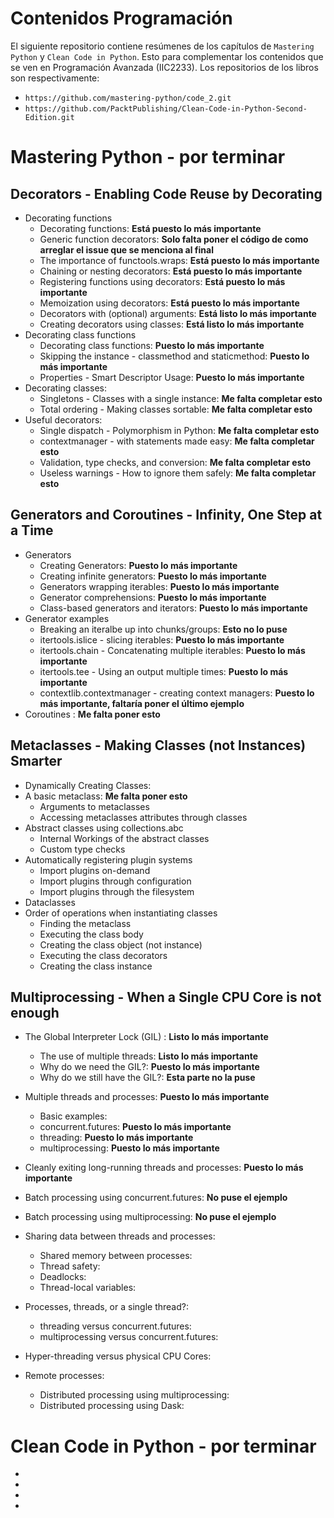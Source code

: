 # Contenidos Programación
El siguiente repositorio contiene resúmenes de los capítulos de `Mastering Python` y `Clean Code in Python`. Esto para complementar los contenidos
que se ven en Programación Avanzada (IIC2233). Los repositorios de los libros son respectivamente:

- `https://github.com/mastering-python/code_2.git`
- `https://github.com/PacktPublishing/Clean-Code-in-Python-Second-Edition.git`

# Mastering Python - por terminar
## Decorators - Enabling Code Reuse by Decorating
- Decorating functions 
    - Decorating functions: **Está puesto lo más importante**
    - Generic function decorators: **Solo falta poner el código de como arreglar el issue que se menciona al final**
    - The importance of functools.wraps: **Está puesto lo más importante**
    - Chaining or nesting decorators: **Está puesto lo más importante**
    - Registering functions using decorators: **Está puesto lo más importante**
    - Memoization using decorators: **Está puesto lo más importante**
    - Decorators with (optional) arguments: **Está listo lo más importante**
    - Creating decorators using classes: **Está listo lo más importante**
- Decorating class functions
    - Decorating class functions: **Puesto lo más importante**
    - Skipping the instance - classmethod and staticmethod: **Puesto lo más importante**
    - Properties - Smart Descriptor Usage: **Puesto lo más importante**
- Decorating classes:
    - Singletons - Classes with a single instance: **Me falta completar esto**
    - Total ordering - Making classes sortable: **Me falta completar esto**
- Useful decorators:
    - Single dispatch - Polymorphism in Python: **Me falta completar esto**
    - contextmanager - with statements made easy: **Me falta completar esto**
    - Validation, type checks, and conversion: **Me falta completar esto** 
    - Useless warnings - How to ignore them safely: **Me falta completar esto**

## Generators and Coroutines - Infinity, One Step at a Time
- Generators
    - Creating Generators: **Puesto lo más importante**
    - Creating infinite generators: **Puesto lo más importante**
    - Generators wrapping iterables: **Puesto lo más importante**
    - Generator comprehensions: **Puesto lo más importante**
    - Class-based generators and iterators: **Puesto lo más importante**
- Generator examples
    - Breaking an iteralbe up into chunks/groups: **Esto no lo puse**
    - itertools.islice - slicing iterables: **Puesto lo más importante**
    - itertools.chain - Concatenating multiple iterables: **Puesto lo más importante**
    - itertools.tee - Using an output multiple times: **Puesto lo más importante**
    - contextlib.contextmanager - creating context managers: **Puesto lo más importante, faltaría poner el último ejemplo**
- Coroutines : **Me falta poner esto**

## Metaclasses - Making Classes (not Instances) Smarter
- Dynamically Creating Classes: 
- A basic metaclass: **Me falta poner esto**
    - Arguments to metaclasses
    - Accessing metaclasses attributes through classes
- Abstract classes using collections.abc
    - Internal Workings of the abstract classes
    - Custom type checks
- Automatically registering plugin systems
    - Import plugins on-demand
    - Import plugins through configuration
    - Import plugins through the filesystem
- Dataclasses
- Order of operations when instantiating classes
    - Finding the metaclass
    - Executing the class body
    - Creating the class object (not instance)
    - Executing the class decorators
    - Creating the class instance


## Multiprocessing - When a Single CPU Core is not enough
- The Global Interpreter Lock (GIL) : **Listo lo más importante**
    - The use of multiple threads: **Listo lo más importante**
    - Why do we need the GIL?: **Puesto lo más importante**
    - Why do we still have the GIL?: **Esta parte no la puse**
- Multiple threads and processes: **Puesto lo más importante**
    - Basic examples:
    - concurrent.futures: **Puesto lo más importante**
    - threading: **Puesto lo más importante**
    - multiprocessing: **Puesto lo más importante**
- Cleanly exiting long-running threads and processes: **Puesto lo más importante**
- Batch processing using concurrent.futures: **No puse el ejemplo**
- Batch processing using multiprocessing: **No puse el ejemplo**
- Sharing data between threads and processes: 
    - Shared memory between processes: 
    - Thread safety: 
    - Deadlocks: 
    - Thread-local variables: 

- Processes, threads, or a single thread?: 
    - threading versus concurrent.futures: 
    - multiprocessing versus concurrent.futures: 
- Hyper-threading versus physical CPU Cores: 
- Remote processes: 
    - Distributed processing using multiprocessing: 
    - Distributed processing using Dask: 


# Clean Code in Python - por terminar

-
-
-
-